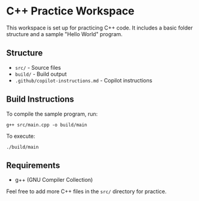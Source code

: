 # C++ Practice Workspace

This workspace is set up for practicing C++ code. It includes a basic folder structure and a sample "Hello World" program.

## Structure
- `src/` - Source files
- `build/` - Build output
- `.github/copilot-instructions.md` - Copilot instructions

## Build Instructions
To compile the sample program, run:

```
g++ src/main.cpp -o build/main
```

To execute:

```
./build/main
```

## Requirements
- g++ (GNU Compiler Collection)

Feel free to add more C++ files in the `src/` directory for practice.
